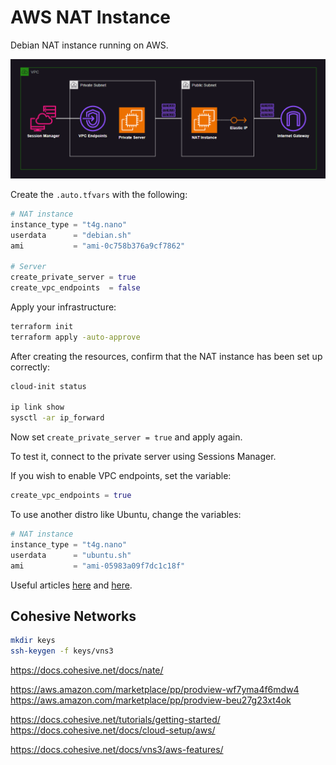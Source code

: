 # AWS NAT Instance

Debian NAT instance running on AWS.

<img src=".assets/aws-nat2.png" />

Create the `.auto.tfvars` with the following:

```terraform
# NAT instance
instance_type = "t4g.nano"
userdata      = "debian.sh"
ami           = "ami-0c758b376a9cf7862"

# Server
create_private_server = true
create_vpc_endpoints  = false
```

Apply your infrastructure:

```sh
terraform init
terraform apply -auto-approve
```

After creating the resources, confirm that the NAT instance has been set up correctly:

```sh
cloud-init status

ip link show
sysctl -ar ip_forward
```

Now set `create_private_server = true` and apply again.

To test it, connect to the private server using Sessions Manager.

If you wish to enable VPC endpoints, set the variable:

```terraform
create_vpc_endpoints = true
```

To use another distro like Ubuntu, change the variables:

```terraform
# NAT instance
instance_type = "t4g.nano"
userdata      = "ubuntu.sh"
ami           = "ami-05983a09f7dc1c18f"
```

Useful articles [here][1] and [here][2].

## Cohesive Networks

```sh
mkdir keys
ssh-keygen -f keys/vns3
```


https://docs.cohesive.net/docs/nate/

https://aws.amazon.com/marketplace/pp/prodview-wf7yma4f6mdw4
https://aws.amazon.com/marketplace/pp/prodview-beu27g23xt4ok

https://docs.cohesive.net/tutorials/getting-started/
https://docs.cohesive.net/docs/cloud-setup/aws/

https://docs.cohesive.net/docs/vns3/aws-features/

[1]: https://linuxhint.com/configure-nat-on-ubuntu/
[2]: https://linuxconfig.org/how-to-make-iptables-rules-persistent-after-reboot-on-linux
